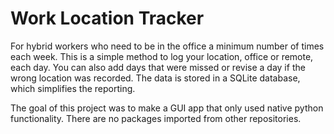 # Work Location Tracker

For hybrid workers who need to be in the office a minimum number of times each week.
This is a simple method to log your location, office or remote, each day.
You can also add days that were missed or revise a day if the wrong location was recorded.
The data is stored in a SQLite database, which simplifies the reporting.

The goal of this project was to make a GUI app that only used native python functionality.
There are no packages imported from other repositories.